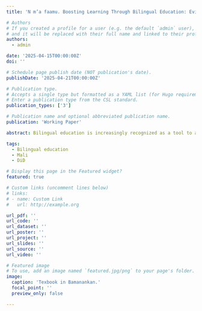 ```yaml
---
title: 'N m’a faamu. Boosting Learning Through Bilingual Education: Evidence from Mali'

# Authors
# If you created a profile for a user (e.g. the default `admin` user), write the username (folder name) here
# and it will be replaced with their full name and linked to their profile.
authors:
  - admin

date: '2025-04-15T00:00:00Z'
doi: ''

# Schedule page publish date (NOT publication's date).
publishDate: '2025-04-21T00:00:00Z'

# Publication type.
# Accepts a single type but formatted as a YAML list (for Hugo requirements).
# Enter a publication type from the CSL standard.
publication_types: ['3']

# Publication name and optional abbreviated publication name.
publication: 'Working Paper'

abstract: Bilingual education is increasingly recognized as a tool to address learning deficits in linguistically diverse contexts such as sub-Saharan countries. In this study, I analyze the long-term impacts of Mali’s 1999 bilingual education reform, which introduced local languages alongside French in primary schools. Using a Difference-in-Differences approach with detailed school-level data, I find that exposure to the reform improved literacy in both French and local languages and increased school attendance. Women concentrate all benefits of bilingual education. However, its effectiveness depends on sufficient educational resources, such as low student-teacher ratios. These findings highlight the potential of mother tongue-based instruction to enhance learning and promote equity when paired with adequate school inputs.

tags:
  - Bilingual education
  - Mali
  - DiD

# Display this page in the Featured widget?
featured: true

# Custom links (uncomment lines below)
# links:
# - name: Custom Link
#   url: http://example.org

url_pdf: ''
url_code: ''
url_dataset: ''
url_poster: ''
url_project: ''
url_slides: ''
url_source: ''
url_video: ''

# Featured image
# To use, add an image named `featured.jpg/png` to your page's folder.
image:
  caption: 'Texbook in Bamanankan.'
  focal_point: ''
  preview_only: false

---
```

